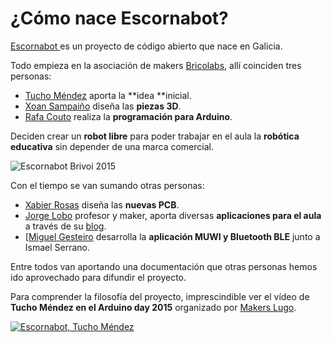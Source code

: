 # ¿Cómo nace Escornabot?

[Escornabot ](http://escornabot.com/web/)es un proyecto de código abierto que nace en Galicia. 

Todo empieza en la asociación de makers [Bricolabs](https://bricolabs.cc/), allí coinciden tres personas:

- [Tucho Méndez](https://twitter.com/procastino) aporta la **idea **inicial.
- [Xoan Sampaiño](https://twitter.com/xoan) diseña las **piezas 3D**.
- [Rafa Couto](https://twitter.com/caligari_pub) realiza la **programación para Arduino**.

Deciden crear un **robot libre** para poder trabajar en el aula la **robótica educativa** sin depender de una marca comercial.

![Escornabot Brivoi 2015](https://escornabot.com/web/sites/default/files/node_attachs/brivoi.jpg)



Con el tiempo se van sumando otras personas:

- [Xabier Rosas](https://twitter.com/xdesig) diseña las **nuevas PCB**.
- [Jorge Lobo](https://twitter.com/lobo_tic) profesor y maker, aporta diversas **aplicaciones para el aula** a través de su [blog](http://www.lobotic.es/).
- [[Miguel Gesteiro](https://github.com/mgesteiro) desarrolla la **aplicación MUWI y Bluetooth BLE** junto a Ismael Serrano.

Entre todos van aportando una documentación que otras personas hemos ido aprovechado para difundir el proyecto.

Para comprender la filosofía del proyecto, imprescindible ver el vídeo de **Tucho Méndez en el Arduino day 2015** organizado por [Makers Lugo](http://makerslugo.org/).

[![Escornabot, Tucho Méndez](http://img.youtube.com/vi/Czaiu6NDMSw/0.jpg)](https://youtu.be/Czaiu6NDMSw "Escornabot, Tucho Méndez")